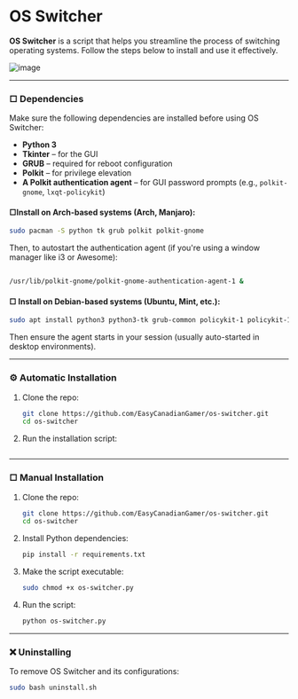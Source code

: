 # OS Switcher

**OS Switcher** is a script that helps you streamline the process of switching operating systems. Follow the steps below to install and use it effectively.

![image](https://i.imgur.com/smwCwnb.gif)

---

### □ Dependencies

Make sure the following dependencies are installed before using OS Switcher:

- **Python 3**
- **Tkinter** – for the GUI
- **GRUB** – required for reboot configuration
- **Polkit** – for privilege elevation
- **A Polkit authentication agent** – for GUI password prompts (e.g., `polkit-gnome`, `lxqt-policykit`)

#### □Install on Arch-based systems (Arch, Manjaro):

```bash
sudo pacman -S python tk grub polkit polkit-gnome
```

Then, to autostart the authentication agent (if you're using a window manager like i3 or Awesome):

```bash

/usr/lib/polkit-gnome/polkit-gnome-authentication-agent-1 &
```

#### □ Install on Debian-based systems (Ubuntu, Mint, etc.):

```bash
sudo apt install python3 python3-tk grub-common policykit-1 policykit-1-gnome
```

Then ensure the agent starts in your session (usually auto-started in desktop environments).

---

### ⚙️ Automatic Installation

1. Clone the repo:

   ```bash
   git clone https://github.com/EasyCanadianGamer/os-switcher.git
   cd os-switcher
   ```
2. Run the installation script:

   ```bash

   ```

---

### □ Manual Installation

1. Clone the repo:

   ```bash
   git clone https://github.com/EasyCanadianGamer/os-switcher.git
   cd os-switcher
   ```
2. Install Python dependencies:

   ```bash
   pip install -r requirements.txt
   ```
3. Make the script executable:

   ```bash
   sudo chmod +x os-switcher.py
   ```
4. Run the script:

   ```bash
   python os-switcher.py
   ```

---

### ❌ Uninstalling

To remove OS Switcher and its configurations:

```bash
sudo bash uninstall.sh
```
